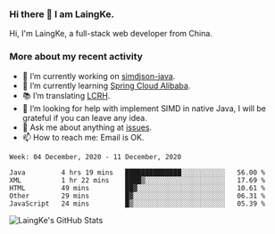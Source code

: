 ### Hi there 👋 I am LaingKe.

Hi, I'm LaingKe, a full-stack web developer from China.

### More about my recent activity

- 🔭 I’m currently working on [simdjson-java](https://github.com/laingke/simdjson-java).
- 🌱 I’m currently learning [Spring Cloud Alibaba](https://github.com/alibaba/spring-cloud-alibaba).
- :books: I’m translating [LCRH](https://github.com/LCTT/LCRH).
- 🤔 I’m looking for help with implement SIMD in native Java, I will be grateful if you can leave any idea.
- 💬 Ask me about anything at [issues](https://github.com/laingke/laingke/issues).
- 📫 How to reach me: Email is OK.

<!--START_SECTION:waka-->
```text
Week: 04 December, 2020 - 11 December, 2020

Java         4 hrs 19 mins   ██████████████░░░░░░░░░░░   56.00 % 
XML          1 hr 22 mins    ████▒░░░░░░░░░░░░░░░░░░░░   17.69 % 
HTML         49 mins         ██▓░░░░░░░░░░░░░░░░░░░░░░   10.61 % 
Other        29 mins         █▓░░░░░░░░░░░░░░░░░░░░░░░   06.31 % 
JavaScript   24 mins         █▒░░░░░░░░░░░░░░░░░░░░░░░   05.39 % 
```
<!--END_SECTION:waka-->

![LaingKe's GitHub Stats](https://github-readme-stats.vercel.app/api?username=laingke&show_icons=true&theme=nightowl&count_private=true)
